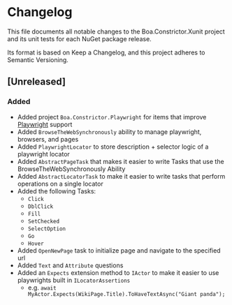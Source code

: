 ﻿# Changelog

This file documents all notable changes to the Boa.Constrictor.Xunit project and its unit tests for each NuGet package release.

Its format is based on Keep a Changelog, and this project adheres to Semantic Versioning.

## [Unreleased]

### Added

- Added project `Boa.Constrictor.Playwright` for items that improve [Playwright](https://playwright.dev/dotnet/) support
- Added `BrowseTheWebSynchronously` ability to manage playwright, browsers, and pages
- Added `PlaywrightLocator` to store description + selector logic of a playwright locator
- Added `AbstractPageTask` that makes it easier to write Tasks that use the BrowseTheWebSynchronously Ability
- Added `AbstractLocatorTask` to make it easier to write tasks that perform operations on a single locator
- Added the following Tasks:
  - `Click`
  - `DblClick`
  - `Fill`
  - `SetChecked`
  - `SelectOption`
  - `Go`
  - `Hover`
- Added `OpenNewPage` task to initialize page and navigate to the specified url
- Added `Text` and `Attribute` questions
- Added an `Expects` extension method to `IActor` to make it easier to use playwrights built in `ILocatorAssertions`
  - e.g. `await MyActor.Expects(WikiPage.Title).ToHaveTextAsync("Giant panda");`